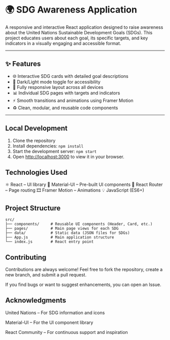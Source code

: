 # 🌍 SDG Awareness Application

A responsive and interactive React application designed to raise awareness about the United Nations Sustainable Development Goals (SDGs). This project educates users about each goal, its specific targets, and key indicators in a visually engaging and accessible format.

---

## ✨ Features

- 🌐 Interactive SDG cards with detailed goal descriptions
- 🌙 Dark/Light mode toggle for accessibility
- 📱 Fully responsive layout across all devices
- 📊 Individual SDG pages with targets and indicators
- ⚡ Smooth transitions and animations using Framer Motion
- ♻️ Clean, modular, and reusable code components

---

## Local Development

1. Clone the repository
2. Install dependencies: `npm install`
3. Start the development server: `npm start`
4. Open [http://localhost:3000](http://localhost:3000) to view it in your browser.

## Technologies Used

⚛️ React – UI library
🎨 Material-UI – Pre-built UI components
🔁 React Router – Page routing
🎞️ Framer Motion – Animations
💡 JavaScript (ES6+)

## Project Structure

```
src/
├── components/     # Reusable UI components (Header, Card, etc.)
├── pages/          # Main page views for each SDG
├── data/           # Static data (JSON files for SDGs)
├── App.js          # Main application structure
└── index.js        # React entry point

```

## Contributing

Contributions are always welcome!
Feel free to fork the repository, create a new branch, and submit a pull request.

If you find bugs or want to suggest enhancements, you can open an Issue.


## Acknowledgments

United Nations – For SDG information and icons

Material-UI – For the UI component library

React Community – For continuous support and inspiration
